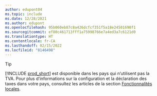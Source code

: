 ```yaml
---
author: edupont04
ms.topic: include
ms.date: 12/28/2021
ms.author: edupont
ms.openlocfilehash: 95b060eb87c8a426dcfcf351f5a18e24501690f1
ms.sourcegitcommit: ef80c461713fff1a75998766e7a4ed3a7c6121d0
ms.translationtype: HT
ms.contentlocale: fr-CA
ms.lasthandoff: 02/15/2022
ms.locfileid: "8146498"
---
```

> [!TIP]
> [!INCLUDE [prod_short](prod_short.md)] est disponible dans les pays qui n’utilisent pas la TVA. Pour plus d’informations sur la configuration et la déclaration des taxes dans votre pays, consultez les articles de la section [Fonctionnalités locales](../about-localization.md).  
